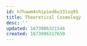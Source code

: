 ```yaml
---
id: h7hawm4shipied6u331sq95
title: Theoretical Cosmology
desc: ''
updated: 1673906321544
created: 1673906317659
---
```


